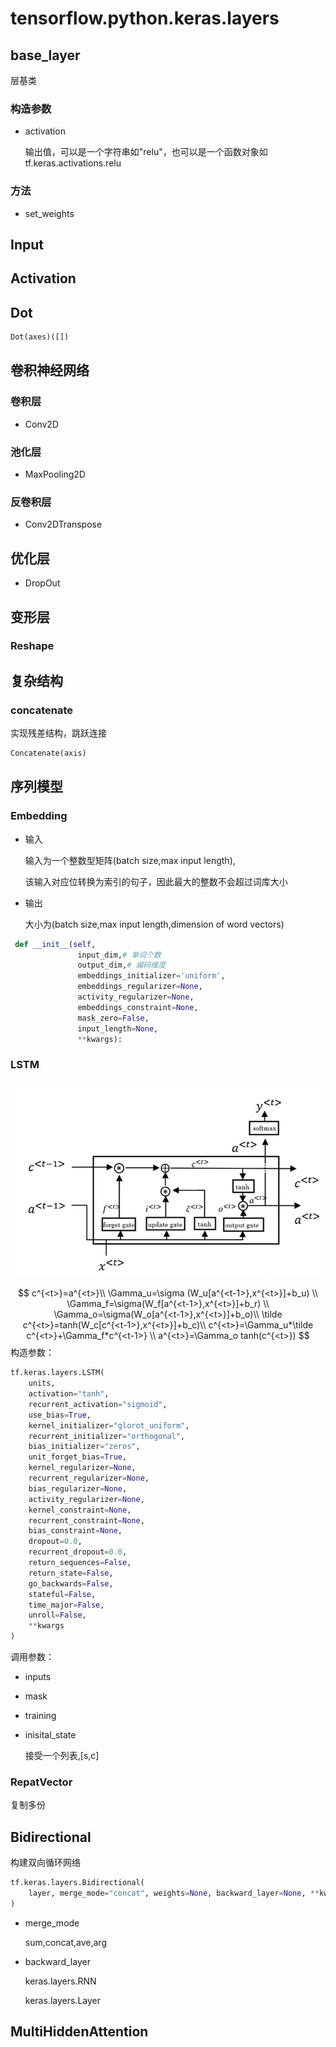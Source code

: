 # tensorflow.python.keras.layers

## base_layer

层基类

### 构造参数

- activation

   输出值，可以是一个字符串如"relu"，也可以是一个函数对象如tf.keras.activations.relu

### 方法

- set_weights



## Input



## Activation

## Dot

```python
Dot(axes)([])
```

## 卷积神经网络

### 卷积层

- Conv2D

### 池化层

- MaxPooling2D

### 反卷积层

- Conv2DTranspose

## 优化层

- DropOut

## 变形层

### Reshape

## 复杂结构

### concatenate

实现残差结构，跳跃连接

```python
Concatenate(axis)
```

## 序列模型

### Embedding

- 输入

  输入为一个整数型矩阵(batch size,max input length),

  该输入对应位转换为索引的句子，因此最大的整数不会超过词库大小

- 输出

  大小为(batch size,max input length,dimension of word vectors)


```python
 def __init__(self,
               input_dim,# 单词个数
               output_dim,# 编码维度
               embeddings_initializer='uniform',
               embeddings_regularizer=None,
               activity_regularizer=None,
               embeddings_constraint=None,
               mask_zero=False,
               input_length=None,
               **kwargs):
```

### LSTM

![image-20230514110720656](./layers.assets/image-20230514110720656.png)

$$
c^{<t>}=a^{<t>}\\
\Gamma_u=\sigma (W_u[a^{<t-1>},x^{<t>}]+b_u) \\
\Gamma_f=\sigma(W_f[a^{<t-1>},x^{<t>}]+b_r) \\
\Gamma_o=\sigma(W_o[a^{<t-1>},x^{<t>}]+b_o)\\
\tilde c^{<t>}=tanh(W_c[c^{<t-1>},x^{<t>}]+b_c)\\
c^{<t>}=\Gamma_u*\tilde c^{<t>}+\Gamma_f*c^{<t-1>} \\
a^{<t>}=\Gamma_o tanh(c^{<t>})
$$
构造参数：

```python
tf.keras.layers.LSTM(
    units,
    activation="tanh",
    recurrent_activation="sigmoid",
    use_bias=True,
    kernel_initializer="glorot_uniform",
    recurrent_initializer="orthogonal",
    bias_initializer="zeros",
    unit_forget_bias=True,
    kernel_regularizer=None,
    recurrent_regularizer=None,
    bias_regularizer=None,
    activity_regularizer=None,
    kernel_constraint=None,
    recurrent_constraint=None,
    bias_constraint=None,
    dropout=0.0,
    recurrent_dropout=0.0,
    return_sequences=False,
    return_state=False,
    go_backwards=False,
    stateful=False,
    time_major=False,
    unroll=False,
    **kwargs
)
```

调用参数：

- inputs

- mask

- training

- inisital_state

  接受一个列表,[s,c]

### RepatVector

复制多份

## Bidirectional

构建双向循环网络

```python
tf.keras.layers.Bidirectional(
    layer, merge_mode="concat", weights=None, backward_layer=None, **kwargs
)
```

- merge_mode

  sum,concat,ave,arg

- backward_layer

  keras.layers.RNN

  keras.layers.Layer

## MultiHiddenAttention

